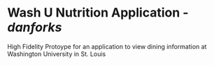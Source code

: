 # Wash U Nutrition Application - *danforks*

High Fidelity Protoype for an application to view dining information at Washington University in St. Louis
